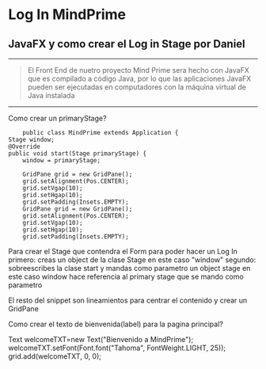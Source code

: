 Log In MindPrime
==========

## JavaFX y como crear el Log in Stage por Daniel
----------
>El Front End de nuetro proyecto Mind Prime sera hecho con JavaFX  que es compilado a código Java,
por lo que las aplicaciones JavaFX pueden ser ejecutadas en computadores 
con la máquina virtual de Java instalada 
-----------


Como crear un primaryStage?


        public class MindPrime extends Application {
    Stage window;
    @Override
    public void start(Stage primaryStage) {
        window = primaryStage;
        
        GridPane grid = new GridPane();
        grid.setAlignment(Pos.CENTER);
        grid.setVgap(10);
        grid.setHgap(10);
        grid.setPadding(Insets.EMPTY);
        GridPane grid = new GridPane();
        grid.setAlignment(Pos.CENTER);
        grid.setVgap(10);
        grid.setHgap(10);
        grid.setPadding(Insets.EMPTY);

Para crear el Stage que contendra el Form para poder hacer un Log In 
primero: creas un object  de la clase Stage en este caso "window"
segundo: sobreescribes la clase start y mandas como parametro un object stage
en este caso window hace referencia al primary stage que se mando como parametro

El resto del snippet son lineamientos para centrar el contenido y crear un GridPane 

Como crear el texto de bienvenida(label) para la pagina principal?

 Text welcomeTXT=new Text("Bienvenido a MindPrime");
        welcomeTXT.setFont(Font.font("Tahoma", FontWeight.LIGHT, 25));
        grid.add(welcomeTXT, 0, 0);

